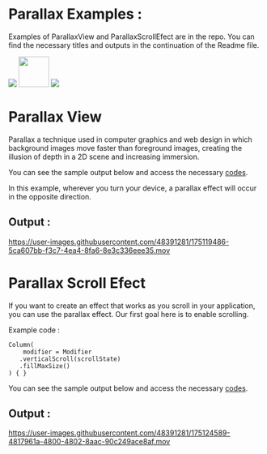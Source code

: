 # Parallax Examples :
Examples of ParallaxView and ParallaxScrollEfect are in the repo. You can find the necessary titles and outputs in the continuation of the Readme file.

<code><img src="https://www.vectorlogo.zone/logos/kotlinlang/kotlinlang-ar21.svg"></code>
<code><img height= "60" src="https://2.bp.blogspot.com/--asT-h3qn_s/X0aLtRWOesI/AAAAAAAAPkY/iOkd702WAts7_4dIXlzQhyiJWGaL5f9CgCLcBGAsYHQ/s1600/JetpackCompose_logo.png"></code>
<code><img src="https://www.vectorlogo.zone/logos/android/android-ar21.svg"></code>

# Parallax View 
Parallax a technique used in computer graphics and web design in which background images move faster than foreground images, creating the illusion of depth in a 2D scene and increasing immersion.

You can see the sample output below and access the necessary [codes](https://github.com/nisaefendioglu/Parallax/tree/master/ParallaxView/app/src/main/java/com/nisaefendioglu/parallaxview).

In this example, wherever you turn your device, a parallax effect will occur in the opposite direction.


## Output :

https://user-images.githubusercontent.com/48391281/175119486-5ca607bb-f3c7-4ea4-8fa6-8e3c336eee35.mov

# Parallax Scroll Efect

If you want to create an effect that works as you scroll in your application, you can use the parallax effect.
Our first goal here is to enable scrolling.

Example code :

```
Column(
    modifier = Modifier
   .verticalScroll(scrollState)
   .fillMaxSize()
) { }
```
You can see the sample output below and access the necessary [codes](https://github.com/nisaefendioglu/Parallax/tree/master/ParallaxScrollEffect/app/src/main/java/com/nisaefendioglu/parallaxscrolleffect).

## Output :

https://user-images.githubusercontent.com/48391281/175124589-4817961a-4800-4802-8aac-90c249ace8af.mov




